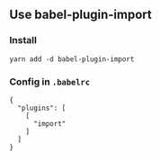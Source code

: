 ## Use babel-plugin-import

### Install
```
yarn add -d babel-plugin-import
```

### Config in `.babelrc`
```
{
  "plugins": [
    [
      "import"
    ]
  ]
}
```

